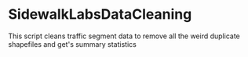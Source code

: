 # SidewalkLabsDataCleaning
This script cleans traffic segment data to remove all the weird duplicate shapefiles and get's summary statistics
